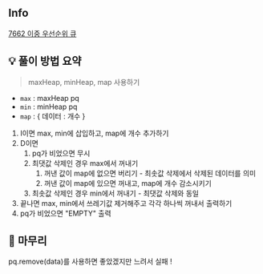 ## Info
[7662 이중 우선순위 큐](https://www.acmicpc.net/problem/7662)

## 💡 풀이 방법 요약
> maxHeap, minHeap, map 사용하기

* `max` : maxHeap pq
* `min` : minHeap pq
* `map` : { 데이터 : 개수 }

1. I이면 max, min에 삽입하고, map에 개수 추가하기
2. D이면
   1. pq가 비었으면 무시
   2. 최댓값 삭제인 경우 max에서 꺼내기
      1. 꺼낸 값이 map에 없으면 버리기 - 최솟값 삭제에서 삭제된 데이터를 의미
      2. 꺼낸 값이 map에 있으면 꺼내고, map에 개수 감소시키기
   3. 최솟값 삭제인 경우 min에서 꺼내기 - 최댓값 삭제와 동일
3. 끝나면 max, min에서 쓰레기값 제거해주고 각각 하나씩 꺼내서 출력하기
4. pq가 비었으면 "EMPTY" 출력

## 🙂 마무리
pq.remove(data)를 사용하면 좋았겠지만 느려서 실패 !